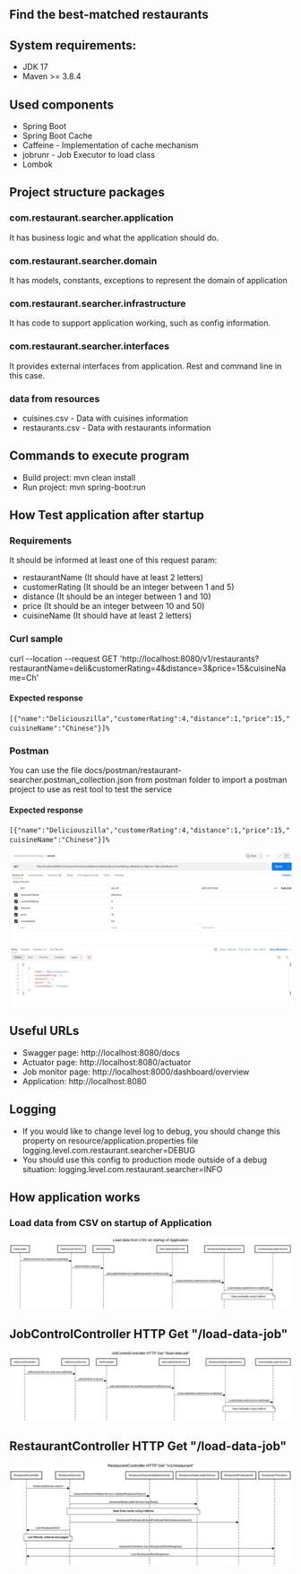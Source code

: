 ## Find the best-matched restaurants 

## System requirements:
- JDK 17
- Maven >= 3.8.4

## Used components
- Spring Boot
- Spring Boot Cache
- Caffeine - Implementation of cache mechanism
- jobrunr - Job Executor to load class
- Lombok

## Project structure packages

### com.restaurant.searcher.application

It has business logic and what the application should do.

### com.restaurant.searcher.domain

It has models, constants, exceptions to represent the domain of application

### com.restaurant.searcher.infrastructure

It has code to support application working, such as config information.

### com.restaurant.searcher.interfaces

It provides external interfaces from application. Rest and command line in this case.

### data from resources
- cuisines.csv - Data with cuisines information
- restaurants.csv - Data with restaurants information

## Commands to execute program

- Build project: mvn clean install
- Run project: mvn spring-boot:run

## How Test application after startup

### Requirements

It should be informed at least one of this request param:
- restaurantName (It should have at least 2 letters)
- customerRating (It should be an integer between 1 and 5)
- distance (It should be an integer between 1 and 10)
- price (It should be an integer between 10 and 50)
- cuisineName (It should have at least 2 letters)


### Curl sample

curl --location --request GET 'http://localhost:8080/v1/restaurants?restaurantName=deli&customerRating=4&distance=3&price=15&cuisineName=Ch'

#### Expected response
``
[{"name":"Deliciouszilla","customerRating":4,"distance":1,"price":15,"cuisineName":"Chinese"}]%
``
### Postman

You can use the file docs/postman/restaurant-searcher.postman_collection.json from postman folder to import a postman project to use as
rest tool to test the service

#### Expected response

``
[{"name":"Deliciouszilla","customerRating":4,"distance":1,"price":15,"cuisineName":"Chinese"}]%
``

![](docs/img/postman-evidence.png "Load data on startup image")

## Useful URLs

- Swagger page: http://localhost:8080/docs
- Actuator page: http://localhost:8080/actuator
- Job monitor page: http://localhost:8000/dashboard/overview
- Application: http://localhost:8080

## Logging

- If you would like to change level log to debug, you should change this property on resource/application.properties file
logging.level.com.restaurant.searcher=DEBUG
- You should use this config to production mode outside of a debug situation:
logging.level.com.restaurant.searcher=INFO

## How application works

### Load data from CSV on startup of Application

![](docs/img/load-csv-data-on-startup.png "Load data on startup image")

## JobControlController HTTP Get "/load-data-job"

![](docs/img/load-csv-data-from-endpoint.png "Load data from endpoint image")

## RestaurantController HTTP Get "/load-data-job"

![](docs/img/flow-restaurant-search.png "Search restaurant flow")
